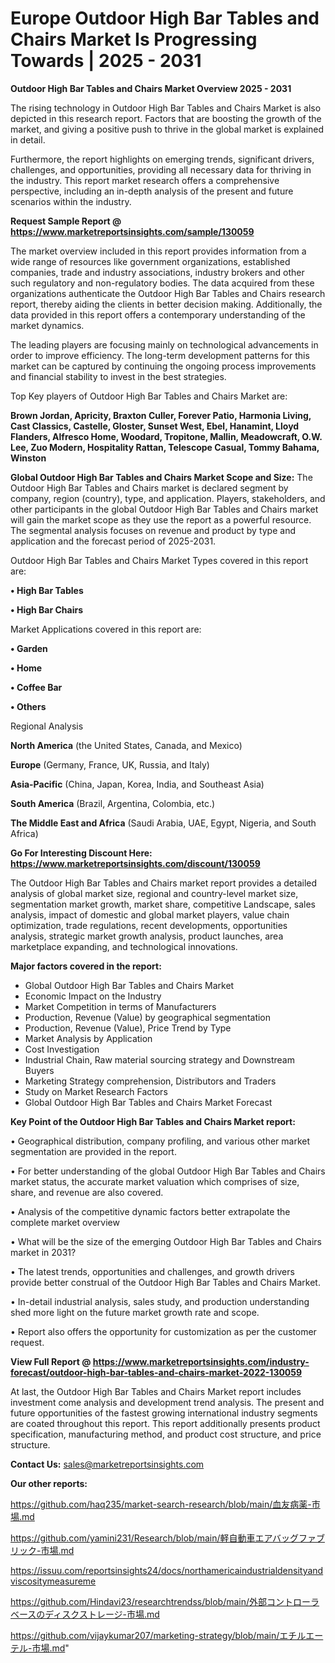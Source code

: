 # Europe Outdoor High Bar Tables and Chairs Market Is Progressing Towards | 2025 - 2031

<Strong> Outdoor High Bar Tables and Chairs Market Overview 2025 - 2031</strong>

The rising technology in Outdoor High Bar Tables and Chairs Market is also depicted in this research report. Factors that are boosting the growth of the market, and giving a positive push to thrive in the global market is explained in detail.

Furthermore, the report highlights on emerging trends, significant drivers, challenges, and opportunities, providing all necessary data for thriving in the industry. This report market research offers a comprehensive perspective, including an in-depth analysis of the present and future scenarios within the industry.

<strong>Request Sample Report @ <a href=https://www.marketreportsinsights.com/sample/130059>https://www.marketreportsinsights.com/sample/130059</a></strong>

The market overview included in this report provides information from a wide range of resources like government organizations, established companies, trade and industry associations, industry brokers and other such regulatory and non-regulatory bodies. The data acquired from these organizations authenticate the Outdoor High Bar Tables and Chairs research report, thereby aiding the clients in better decision making. Additionally, the data provided in this report offers a contemporary understanding of the market dynamics.

The leading players are focusing mainly on technological advancements in order to improve efficiency. The long-term development patterns for this market can be captured by continuing the ongoing process improvements and financial stability to invest in the best strategies.

Top Key players of Outdoor High Bar Tables and Chairs Market are:

<strong>Brown Jordan, Apricity, Braxton Culler, Forever Patio, Harmonia Living, Cast Classics, Castelle, Gloster, Sunset West, Ebel, Hanamint, Lloyd Flanders, Alfresco Home, Woodard, Tropitone, Mallin, Meadowcraft, O.W. Lee, Zuo Modern, Hospitality Rattan, Telescope Casual, Tommy Bahama, Winston</strong>

<strong><b>Global Outdoor High Bar Tables and Chairs Market Scope and Size:</b></strong>
The Outdoor High Bar Tables and Chairs market is declared segment by company, region (country), type, and application. Players, stakeholders, and other participants in the global Outdoor High Bar Tables and Chairs market will gain the market scope as they use the report as a powerful resource. The segmental analysis focuses on revenue and product by type and application and the forecast period of 2025-2031.

Outdoor High Bar Tables and Chairs Market Types covered in this report are:

<strong>• High Bar Tables

• High Bar Chairs</strong>

Market Applications covered in this report are:

<strong>• Garden

• Home

• Coffee Bar

• Others</strong> 

Regional Analysis

<strong>North America</strong> (the United States, Canada, and Mexico)

<strong>Europe</strong> (Germany, France, UK, Russia, and Italy)

<strong>Asia-Pacific</strong> (China, Japan, Korea, India, and Southeast Asia)

<strong>South America</strong> (Brazil, Argentina, Colombia, etc.)

<strong>The Middle East and Africa</strong> (Saudi Arabia, UAE, Egypt, Nigeria, and South Africa)

<strong>Go For Interesting Discount Here: <a href=https://www.marketreportsinsights.com/discount/130059>https://www.marketreportsinsights.com/discount/130059</a></strong>

The Outdoor High Bar Tables and Chairs market report provides a detailed analysis of global market size, regional and country-level market size, segmentation market growth, market share, competitive Landscape, sales analysis, impact of domestic and global market players, value chain optimization, trade regulations, recent developments, opportunities analysis, strategic market growth analysis, product launches, area marketplace expanding, and technological innovations.

<strong><b>Major factors covered in the report:</b></strong>
<ul>
  <li>Global Outdoor High Bar Tables and Chairs Market </li>
  <li>Economic Impact on the Industry</li>
  <li>Market Competition in terms of Manufacturers</li>
  <li>Production, Revenue (Value) by geographical segmentation</li>
  <li>Production, Revenue (Value), Price Trend by Type</li>
  <li>Market Analysis by Application</li>
  <li>Cost Investigation</li>
  <li>Industrial Chain, Raw material sourcing strategy and Downstream Buyers</li>
  <li>Marketing Strategy comprehension, Distributors and Traders</li>
  <li>Study on Market Research Factors</li>
  <li>Global Outdoor High Bar Tables and Chairs Market Forecast</li>
</ul>

<strong><b>Key Point of the Outdoor High Bar Tables and Chairs Market report:</b></strong>

• Geographical distribution, company profiling, and various other market segmentation are provided in the report.

• For better understanding of the global Outdoor High Bar Tables and Chairs market status, the accurate market valuation which comprises of size, share, and revenue are also covered.

• Analysis of the competitive dynamic factors better extrapolate the complete market overview

• What will be the size of the emerging Outdoor High Bar Tables and Chairs market in 2031?

• The latest trends, opportunities and challenges, and growth drivers provide better construal of the Outdoor High Bar Tables and Chairs Market.

• In-detail industrial analysis, sales study, and production understanding shed more light on the future market growth rate and scope.

• Report also offers the opportunity for customization as per the customer request.

<strong><b>View Full Report @ <a href=https://www.marketreportsinsights.com/industry-forecast/outdoor-high-bar-tables-and-chairs-market-2022-130059>https://www.marketreportsinsights.com/industry-forecast/outdoor-high-bar-tables-and-chairs-market-2022-130059</a></b></strong>


At last, the Outdoor High Bar Tables and Chairs Market report includes investment come analysis and development trend analysis. The present and future opportunities of the fastest growing international industry segments are coated throughout this report. This report additionally presents product specification, manufacturing method, and product cost structure, and price structure.

<strong>Contact Us:</strong>
sales@marketreportsinsights.com

<strong>Our other reports:</strong>

<a href=https://github.com/haq235/market-search-research/blob/main/血友病薬-市場.md>https://github.com/haq235/market-search-research/blob/main/血友病薬-市場.md</a>

<a href=https://github.com/yamini231/Research/blob/main/軽自動車エアバッグファブリック-市場.md>https://github.com/yamini231/Research/blob/main/軽自動車エアバッグファブリック-市場.md</a>

<a href=https://issuu.com/reportsinsights24/docs/northamericaindustrialdensityandviscositymeasureme>https://issuu.com/reportsinsights24/docs/northamericaindustrialdensityandviscositymeasureme</a>

<a href=https://github.com/Hindavi23/researchtrendss/blob/main/外部コントローラベースのディスクストレージ-市場.md>https://github.com/Hindavi23/researchtrendss/blob/main/外部コントローラベースのディスクストレージ-市場.md</a>

<a href=https://github.com/vijaykumar207/marketing-strategy/blob/main/エチルエーテル-市場.md>https://github.com/vijaykumar207/marketing-strategy/blob/main/エチルエーテル-市場.md</a>"
